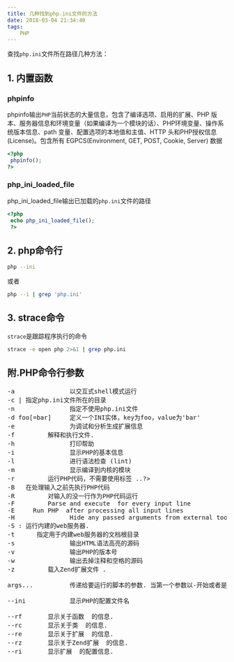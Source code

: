 ```yaml
---
title: 几种找到php.ini文件的方法
date: 2018-03-04 21:34:40
tags:
    PHP
---
```

查找`php.ini`文件所在路径几种方法：
## 1. 内置函数

### phpinfo
phpinfo输出`PHP`当前状态的大量信息，包含了编译选项、启用的扩展、PHP 版本、服务器信息和环境变量（如果编译为一个模块的话）、PHP环境变量、操作系统版本信息、path 变量、配置选项的本地值和主值、HTTP 头和PHP授权信息(License)。包含所有 EGPCS(Environment, GET, POST, Cookie, Server) 数据
<!--more-->

```php
<?php
 phpinfo();
?>
```
### php_ini_loaded_file 
php_ini_loaded_file输出已加载的`php.ini`文件的路径
```php
<?php
 echo php_ini_loaded_file();
 ?>
```

## 2. php命令行
```bash
php --ini
```

或者
```bash
php --i | grep 'php.ini'
```

## 3. strace命令
`strace`是跟踪程序执行的命令
```bash
strace -e open php 2>&1 | grep php.ini
```

## 附.PHP命令行参数
<pre>
-a               以交互式shell模式运行
-c | 指定php.ini文件所在的目录
-n               指定不使用php.ini文件
-d foo[=bar]     定义一个INI实体，key为foo，value为'bar'
-e               为调试和分析生成扩展信息
-f         解释和执行文件.
-h               打印帮助
-i               显示PHP的基本信息
-l               进行语法检查 (lint)
-m               显示编译到内核的模块
-r         运行PHP代码，不需要使用标签 ..?>
-B   在处理输入之前先执行PHP代码
-R         对输入的没一行作为PHP代码运行
-F         Parse and execute  for every input line
-E     Run PHP  after processing all input lines
-H               Hide any passed arguments from external tools.
-S : 运行内建的web服务器.
-t      指定用于内建web服务器的文档根目录
-s               输出HTML语法高亮的源码
-v               输出PHP的版本号
-w               输出去掉注释和空格的源码
-z         载入Zend扩展文件 .

args...          传递给要运行的脚本的参数. 当第一个参数以-开始或者是脚本是从标准输入读取的时候，使用--参数

--ini            显示PHP的配置文件名

--rf       显示关于函数  的信息.
--rc       显示关于类  的信息.
--re       显示关于扩展  的信息.
--rz       显示关于Zend扩展  的信息.
--ri       显示扩展  的配置信息.
</pre>